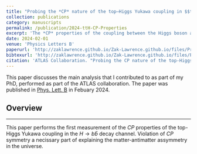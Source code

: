 ```yaml
---
title: "Probing the *CP* nature of the top–Higgs Yukawa coupling in $$ttH$$ and $$tH$$ events with $$H \\rightarrow bb$$ decays using the ATLAS detector at the LHC"
collection: publications
category: manuscripts
permalink: /publication/2024-ttH-CP-Properties
excerpt: 'The *CP* properties of the coupling between the Higgs boson and the top quark are investigated using \\(139 fb^{-1}\\) of proton–proton collision data recorded by the ATLAS experiment at the LHC at a centre-of-mass energy of \\(\sqrt{s}=13\\)TeV. The *CP* structure of the top quark–Higgs boson Yukawa coupling is probed in events with a Higgs boson decaying into a pair of b-quarks and produced in association with either a pair of top quarks, \\(t\bar{t}H\\), or a single top quark, \\(tH\\). Events containing one or two electrons or muons are used for the measurement. Multivariate techniques are used to select regions enriched in \\(t\bar{t}H\\) and \\(tH\\) events, where dedicated *CP*-sensitive observables are exploited. In an extension of the Standard Model (SM) with a *CP*-odd admixture in the top–Higgs Yukawa coupling, the mixing angle between *CP*-even and *CP*-odd couplings is measured to be \\(\alpha = {11^\circ}^{+52^{\circ}}_{-73^{\circ}}\\), compatible with the SM prediction corresponding to \\(\alpha=0^\circ\\).'
date: 2024-02-01
venue: 'Physics Letters B'
paperurl: 'http://zaklawrence.github.io/Zak-Lawrence.github.io/files/Probing-the-CP-properties-of-the-top-Higgs-Yukawa-coupling-in-ttH-and-tH-events-with-H-to-bb-decays-using-the-ATLAS-detector-at-the-LHC.pdf'
bibtexurl: 'http://zaklawrence.github.io/Zak-Lawrence.github.io/files/Paper1.bib'
citation: 'ATLAS Collaboration. "Probing the CP nature of the top-Higgs Yukawa coupling in ttH and tH events with H to bbdecays using the ATLAS detector at the LHC", Phys. Lett. B **849** (2024), 138469 doi:10.1016/j.physletb.2024.138469'
---
```

This paper discusses the main analysis that I contributed to as part of my PhD, performed as part of the ATLAS collaboration. The paper was published in [Phys. Lett. B](https://www.sciencedirect.com/science/article/pii/S0370269324000285?ref=cra_js_challenge&fr=RR-1) in Febuary 2024.  

## Overview 
---
This paper performs the first measurement of the *CP* properties of the top-Higgs Yukawa coupling in the $H\rightarrow b\bar{b}$ decay channel. Violation of *CP* symmetry a necissary part of explaining the matter-antimatter assymmetry in the universe. 
